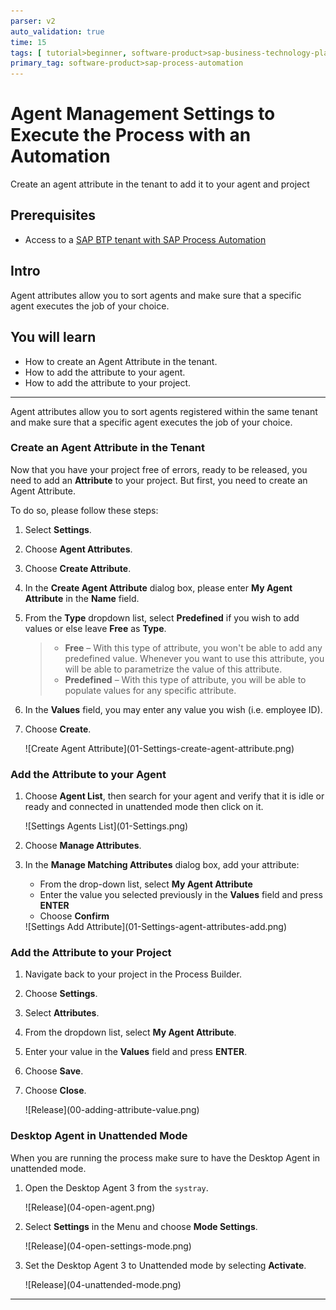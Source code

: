 ```yaml
---
parser: v2
auto_validation: true
time: 15
tags: [ tutorial>beginner, software-product>sap-business-technology-platform, tutorial>free-tier]
primary_tag: software-product>sap-process-automation
---
```


#  Agent Management Settings to Execute the Process with an Automation
<!-- description --> Create an agent attribute in the tenant to add it to your agent and project

## Prerequisites
 - Access to a [SAP BTP tenant with SAP Process Automation](spa-subscribe-booster)


## Intro
Agent attributes allow you to sort agents  and make sure that a specific agent executes the job of your choice.
## You will learn
  - How to create an Agent Attribute in the tenant.
  - How to add the attribute to your agent.
  - How to add the attribute to your project. 

---

Agent attributes allow you to sort agents registered within the same tenant and make sure that a specific agent executes the job of your choice.

### Create an Agent Attribute in the Tenant


Now that you have your project free of errors, ready to be released, you need to add an **Attribute** to your project. But first, you need to create an Agent Attribute.

To do so, please follow these steps:

1. Select **Settings**.

2. Choose **Agent Attributes**.

3. Choose **Create Attribute**.

4. In the **Create Agent Attribute** dialog box, please enter **My Agent Attribute** in the **Name** field.

5. From the **Type** dropdown list, select **Predefined** if you wish to add values or else leave **Free** as **Type**.

    > - **Free** – With this type of attribute, you won't be able to add any predefined value. Whenever you want to use this attribute, you will be able to parametrize the value of this attribute.
    > - **Predefined** – With this type of attribute, you will be able to populate values for any specific attribute.

6. In the **Values** field, you may enter any value you wish (i.e. employee ID).

7. Choose **Create**.

    <!-- border -->![Create Agent Attribute](01-Settings-create-agent-attribute.png)  


### Add the Attribute to your Agent


1. Choose **Agent List**, then search for your agent and verify that it is idle or ready and connected in unattended mode then click on it.

    <!-- border -->![Settings Agents List](01-Settings.png)

2. Choose **Manage Attributes**.

3. In the **Manage Matching Attributes** dialog box, add your attribute:

      - From the drop-down list, select **My Agent Attribute**
      - Enter the value you selected previously in the **Values** field and press **ENTER**
      - Choose **Confirm**

    <!-- border -->![Settings Add Attribute](01-Settings-agent-attributes-add.png)


### Add the Attribute to your Project


1. Navigate back to your project in the Process Builder.

2. Choose **Settings**.

3. Select **Attributes**.

4. From the dropdown list, select **My Agent Attribute**.

5. Enter your value in the **Values** field and press **ENTER**.

6. Choose **Save**.

7. Choose **Close**.   

      <!-- border -->![Release](00-adding-attribute-value.png)

      

### Desktop Agent in Unattended Mode


When you are running the process make sure to have the Desktop Agent in unattended mode.

1. Open the Desktop Agent 3 from the `systray`.

    <!-- border -->![Release](04-open-agent.png)

2. Select **Settings** in the Menu and choose **Mode Settings**.

    <!-- border -->![Release](04-open-settings-mode.png)

3. Set the Desktop Agent 3 to Unattended mode by selecting **Activate**.

    <!-- border -->![Release](04-unattended-mode.png)






---
